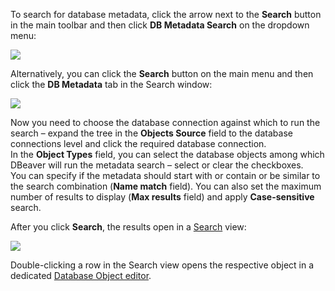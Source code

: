 To search for database metadata, click the arrow next to the **Search** button in the main toolbar and then click **DB Metadata Search** on the dropdown menu:

![](images/ug/DB-Metadata-Search-Menu.png)
 
Alternatively, you can click the **Search** button on the main menu and then click the **DB Metadata** tab in the Search window:

![](images/ug/DB-Metadata-Search-window.png)
 
Now you need to choose the database connection against which to run the search – expand the tree in the **Objects Source** field to the database connections level and click the required database connection.  
In the **Object Types** field, you can select the database objects among which DBeaver will run the metadata search – select or clear the checkboxes.  
You can specify if the metadata should start with or contain or be similar to the search combination (**Name match** field). You can also set the maximum number of results to display (**Max results** field) and apply **Case-sensitive** search.

After you click **Search**, the results open in a [Search](https://github.com/dbeaver/dbeaver/wiki/Search) view:

![](images/ug/Metadata-search-results-view.png)

Double-clicking a row in the Search view opens the respective object in a dedicated [Database Object editor](https://github.com/dbeaver/dbeaver/wiki/Database-Object-Editor).

